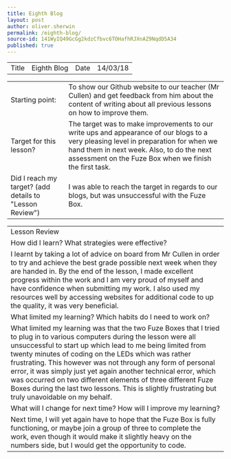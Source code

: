 ```yaml
---
title: Eighth Blog
layout: post
author: oliver.sherwin
permalink: /eighth-blog/
source-id: 141WyIQ49GcGg2kdzCfbvc6TOHafhRJXnAZ9NqdD5A34
published: true
---
```

<table>
  <tr>
    <td>Title</td>
    <td>Eighth Blog</td>
    <td>Date</td>
    <td>14/03/18</td>
  </tr>
</table>


<table>
  <tr>
    <td>Starting point:</td>
    <td>To show our Github website to our teacher (Mr Cullen) and get feedback from him about the content of writing about all previous lessons on how to improve them.</td>
  </tr>
  <tr>
    <td>Target for this lesson?</td>
    <td>The target was to make improvements to our write ups and appearance of our blogs to a very pleasing level in preparation for when we hand them in next week. Also, to do the next assessment on the Fuze Box when we finish the first task. </td>
  </tr>
  <tr>
    <td>Did I reach my target?
(add details to "Lesson Review")</td>
    <td>I was able to reach the target in regards to our blogs, but was unsuccessful with the Fuze Box.</td>
  </tr>
</table>


<table>
  <tr>
    <td>Lesson Review</td>
  </tr>
  <tr>
    <td>How did I learn? What strategies were effective?</td>
  </tr>
  <tr>
    <td>I learnt by taking a lot of advice on board from Mr Cullen in order to try and achieve the best grade possible next week when they are handed in. By the end of the lesson, I made excellent progress within the work and I am very proud of myself and have confidence when submitting my work. I also used my resources well by accessing websites for additional code to up the quality, it was very beneficial.</td>
  </tr>
  <tr>
    <td>What limited my learning? Which habits do I need to work on?</td>
  </tr>
  <tr>
    <td>What limited my learning was that the two Fuze Boxes that I tried to plug in to various computers during the lesson were all unsuccessful to start up which lead to me being limited from twenty minutes of coding on the LEDs which was rather frustrating. This however was not through any form of personal error, it was simply just yet again another technical error, which was occurred on two different elements of three different Fuze Boxes during the last two lessons. This is slightly frustrating but truly unavoidable on my behalf. </td>
  </tr>
  <tr>
    <td>What will I change for next time? How will I improve my learning?</td>
  </tr>
  <tr>
    <td>Next time, I will yet again have to hope that the Fuze Box is fully functioning, or maybe join a group of three to complete the work, even though it would make it slightly heavy on the numbers side, but I would get the opportunity to code.</td>
  </tr>
</table>


